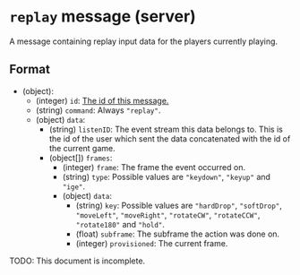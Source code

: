 # `replay` message (server)

A message containing replay input data for the players currently playing.

## Format

* (object):
    * (integer) `id`: [The id of this message.](../Ribbon.md#id-messages)
    * (string) `command`: Always `"replay"`.
    * (object) `data`: 
        * (string) `listenID`: The event stream this data belongs to. This is the id of the user which sent the data concatenated with the id of the current game.
        * (object[]) `frames`:
            * (integer) `frame`: The frame the event occurred on.
            * (string) `type`: Possible values are `"keydown"`, `"keyup"` and `"ige"`.
            * (object) `data`: 
                * (string) `key`: Possible values are `"hardDrop"`, `"softDrop"`, `"moveLeft"`, `"moveRight"`, `"rotateCW"`, `"rotateCCW"`, `"rotate180"` and `"hold"`.
                * (float) `subframe`: The subframe the action was done on.
                * (integer) `provisioned`: The current frame.

TODO: This document is incomplete.
